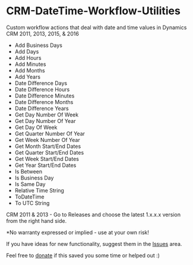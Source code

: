 # CRM-DateTime-Workflow-Utilities
Custom workflow actions that deal with date and time values in Dynamics CRM 2011, 2013, 2015, & 2016

* Add Business Days
* Add Days
* Add Hours
* Add Minutes
* Add Months
* Add Years
* Date Difference Days
* Date Difference Hours
* Date Difference Minutes
* Date Difference Months
* Date Difference Years
* Get Day Number Of Week
* Get Day Number Of Year
* Get Day Of Week
* Get Quarter Number Of Year
* Get Week Number Of Year
* Get Month Start/End Dates
* Get Quarter Start/End Dates
* Get Week Start/End Dates
* Get Year Start/End Dates
* Is Between
* Is Business Day
* Is Same Day
* Relative Time String
* ToDateTime
* To UTC String

CRM 2011 & 2013 - Go to Releases and choose the latest 1.x.x.x version from the right hand side.

*No warranty expressed or implied - use at your own risk!

If you have ideas for new functionality, suggest them in the [Issues](https://github.com/jlattimer/CRM-DateTime-Workflow-Utilities/issues) area.

Feel free to [donate](https://paypal.me/JLattimer) if this saved you some time or helped out :)
